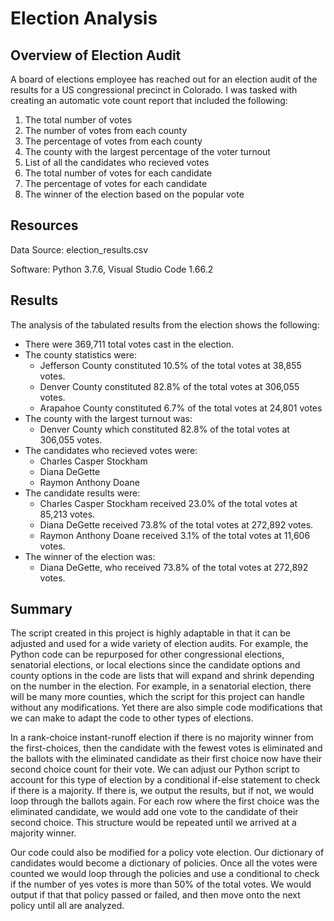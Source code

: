 # Election Analysis
## Overview of Election Audit
A board of elections employee has reached out for an election audit of the results for a US congressional precinct in Colorado. I was tasked with creating an automatic vote count report that included the following:
1. The total number of votes
2. The number of votes from each county
3. The percentage of votes from each county
4. The county with the largest percentage of the voter turnout
5. List of all the candidates who recieved votes
6. The total number of votes for each candidate
7. The percentage of votes for each candidate
8. The winner of the election based on the popular vote

## Resources
Data Source: election_results.csv

Software: Python 3.7.6, Visual Studio Code 1.66.2

## Results
The analysis of the tabulated results from the election shows the following:
- There were 369,711 total votes cast in the election.
- The county statistics were:
  - Jefferson County constituted 10.5% of the total votes at 38,855 votes.
  - Denver County constituted 82.8% of the total votes at 306,055 votes.
  - Arapahoe County constituted 6.7% of the total votes at 24,801 votes
- The county with the largest turnout was:
  - Denver County which constituted 82.8% of the total votes at 306,055 votes.
- The candidates who recieved votes were:
  - Charles Casper Stockham
  - Diana DeGette
  - Raymon Anthony Doane
- The candidate results were:
  - Charles Casper Stockham received 23.0% of the total votes at 85,213 votes.
  - Diana DeGette received 73.8% of the total votes at 272,892 votes.
  - Raymon Anthony Doane received 3.1% of the total votes at 11,606 votes.
- The winner of the election was:
  - Diana DeGette, who received 73.8% of the total votes at 272,892 votes.

## Summary
 The script created in this project is highly adaptable in that it can be adjusted and used for a wide variety of election audits. For example, the Python code can be repurposed for other congressional elections, senatorial elections, or local elections since the candidate options and county options in the code are lists that will expand and shrink depending on the number in the election. For example, in a senatorial election, there will be many more counties, which the script for this project can handle without any modifications. Yet there are also simple code modifications that we can make to adapt the code to other types of elections.
  
 In a rank-choice instant-runoff election if there is no majority winner from the first-choices, then the candidate with the fewest votes is eliminated and the ballots with the eliminated candidate as their first choice now have their second choice count for their vote. We can adjust our Python script to account for this type of election by a conditional if-else statement to check if there is a majority. If there is, we output the results, but if not, we would loop through the ballots again. For each row where the first choice was the eliminated candidate, we would add one vote to the candidate of their second choice. This structure would be repeated until we arrived at a majority winner.
  
 Our code could also be modified for a policy vote election. Our dictionary of candidates would become a dictionary of policies. Once all the votes were counted we would loop through the policies and use a conditional to check if the number of yes votes is more than 50% of the total votes. We would output if that that policy passed or failed, and then move onto the next policy until all are analyzed.
